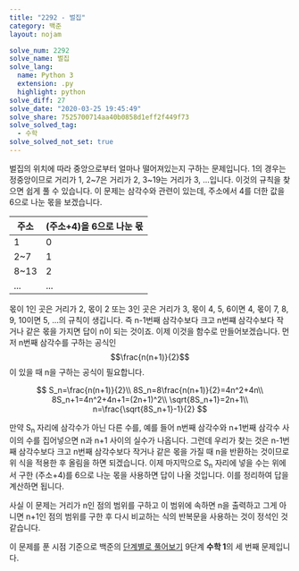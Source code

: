 ```yaml
---
title: "2292 - 벌집"
category: 백준
layout: nojam

solve_num: 2292
solve_name: 벌집
solve_lang:
  name: Python 3
  extension: .py
  highlight: python
solve_diff: 27
solve_date: "2020-03-25 19:45:49"
solve_share: 7525700714aa40b0858d1eff2f449f73
solve_solved_tag:
  - 수학
solve_solved_not_set: true
---
```


벌집의 위치에 따라 중앙으로부터 얼마나 떨어져있는지 구하는 문제입니다. 1의 경우는 정중앙이므로 거리가 1, 2~7은 거리가 2, 3~19는 거리가 3, ...입니다. 이것의 규칙을 찾으면 쉽게 풀 수 있습니다. 이 문제는 삼각수와 관련이 있는데, 주소에서 4를 더한 값을 6으로 나눈 몫을 보겠습니다.

|주소|(주소+4)을 6으로 나눈 몫|
|-|-|
|1|0|
|2~7|1|
|8~13|2|
|...|...|

몫이 1인 곳은 거리가 2, 몫이 2 또는 3인 곳은 거리가 3, 몫이 4, 5, 6이면 4, 몫이 7, 8, 9, 10이면 5, ...의 규칙이 생깁니다. 즉 n-1번째 삼각수보다 크고 n번쨰 삼각수보다 작거나 같은 몫을 가지면 답이 n이 되는 것이죠. 이제 이것을 함수로 만들어보겠습니다. 먼저 n번째 삼각수를 구하는 공식인 $$\frac{n(n+1)}{2}$$이 있을 때 n을 구하는 공식이 필요합니다.

$$
S_n=\frac{n(n+1)}{2}\\
8S_n=8\frac{n(n+1)}{2}=4n^2+4n\\
8S_n+1=4n^2+4n+1=(2n+1)^2\\
\sqrt{8S_n+1}=2n+1\\
n=\frac{\sqrt{8S_n+1}-1}{2}
$$

만약 S<sub>n</sub> 자리에 삼각수가 아닌 다른 수를, 예를 들어 n번째 삼각수와 n+1번째 삼각수 사이의 수를 집어넣으면 n과 n+1 사이의 실수가 나옵니다. 그런데 우리가 찾는 것은 n-1번째 삼각수보다 크고 n번째 삼각수보다 작거나 같은 몫을 가질 때 n을 반환하는 것이므로 위 식을 적용한 후 올림을 하면 되겠습니다. 이제 마지막으로 S<sub>n</sub> 자리에 넣을 수는 위에서 구한 (주소+4)를 6으로 나눈 몫을 사용하면 답이 나올 것입니다. 이를 정리하여 답을 계산하면 됩니다.

사실 이 문제는 거리가 n인 점의 범위를 구하고 이 범위에 속하면 n을 출력하고 그게 아니면 n+1인 점의 범위를 구한 후 다시 비교하는 식의 반복문을 사용하는 것이 정석인 것 같습니다.

이 문제를 푼 시점 기준으로 백준의 [단계별로 풀어보기](http://noj.am/p/s) 9단계 **수학 1**의 세 번째 문제입니다.

